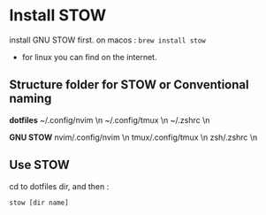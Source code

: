 # Install STOW

install GNU STOW first.
on macos :
`brew install stow`

- for linux you can find on the internet.

## Structure folder for STOW or Conventional naming

**dotfiles**
~/.config/nvim \n
~/.config/tmux \n
~/.zshrc \n

**GNU STOW**
nvim/.config/nvim \n
tmux/.config/tmux \n
zsh/.zshrc \n

## Use STOW

cd to dotfiles dir, and then :

`stow [dir name]`
